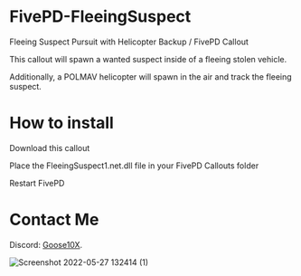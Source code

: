 # FivePD-FleeingSuspect
Fleeing Suspect Pursuit with Helicopter Backup / FivePD Callout

This callout will spawn a wanted suspect inside of a fleeing stolen vehicle. 

Additionally, a POLMAV helicopter will spawn in the air and track the fleeing suspect.

# How to install
Download this callout

Place the FleeingSuspect1.net.dll file in your FivePD Callouts folder

Restart FivePD

# Contact Me
Discord: [Goose10X](https://discord.gg/VKamh4WUV5).
<br>




![Screenshot 2022-05-27 132414 (1)](https://github.com/Goose10X/FivePD-FleeingSuspect/assets/116154238/56181a2a-b326-4668-b6d6-98fd71373ac9)
